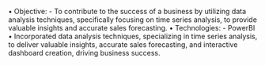 •	Objective: - To contribute to the success of a business by utilizing data analysis techniques, specifically focusing on time series analysis, to provide valuable insights and accurate sales forecasting.
•	Technologies: - PowerBI
•	Incorporated data analysis techniques, specializing in time series analysis, to deliver valuable insights, accurate sales forecasting, and interactive dashboard creation, driving business success.

